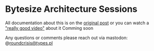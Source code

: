 # Bytesize Architecture Sessions


All documentation about this is on the [original post](https://www.roundcrisis.com/2021/09/28/bytesize-architecture-sessions/) or you can watch a ["really good video"](https://www.youtube.com/watch?v=uJ0f8fLU2Vw) about it
Comming soon 

Any questions or comments please reach out via mastodon: @roundcrisis@types.pl
